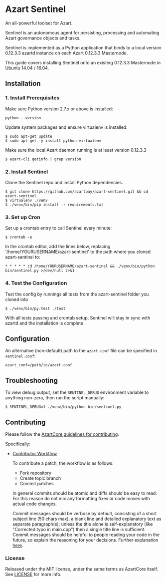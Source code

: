 # Azart Sentinel

An all-powerful toolset for Azart.

Sentinel is an autonomous agent for persisting, processing and automating Azart governance objects and tasks.

Sentinel is implemented as a Python application that binds to a local version 0.12.3.3 azartd instance on each Azart 0.12.3.3 Masternode.

This guide covers installing Sentinel onto an existing 0.12.3.3 Masternode in Ubuntu 14.04 / 16.04.

## Installation

### 1. Install Prerequisites

Make sure Python version 2.7.x or above is installed:

    python --version

Update system packages and ensure virtualenv is installed:

    $ sudo apt-get update
    $ sudo apt-get -y install python-virtualenv

Make sure the local Azart daemon running is at least version 0.12.3.3

    $ azart-cli getinfo | grep version

### 2. Install Sentinel

Clone the Sentinel repo and install Python dependencies.

    $ git clone https://github.com/azartpay/azart-sentinel.git && cd azart-sentinel
    $ virtualenv ./venv
    $ ./venv/bin/pip install -r requirements.txt

### 3. Set up Cron

Set up a crontab entry to call Sentinel every minute:

    $ crontab -e

In the crontab editor, add the lines below, replacing '/home/YOURUSERNAME/azart-sentinel' to the path where you cloned azart-sentinel to:

    * * * * * cd /home/YOURUSERNAME/azart-sentinel && ./venv/bin/python bin/sentinel.py >/dev/null 2>&1

### 4. Test the Configuration

Test the config by runnings all tests from the azart-sentinel folder you cloned into

    $ ./venv/bin/py.test ./test

With all tests passing and crontab setup, Sentinel will stay in sync with azartd and the installation is complete

## Configuration

An alternative (non-default) path to the `azart.conf` file can be specified in `sentinel.conf`:

    azart_conf=/path/to/azart.conf

## Troubleshooting

To view debug output, set the `SENTINEL_DEBUG` environment variable to anything non-zero, then run the script manually:

    $ SENTINEL_DEBUG=1 ./venv/bin/python bin/sentinel.py

## Contributing

Please follow the [AzartCore guidelines for contributing](https://github.com/azartpay/azart/blob/v0.12.1.x/CONTRIBUTING.md).

Specifically:

* [Contributor Workflow](https://github.com/azartpay/azart/blob/v0.12.1.x/CONTRIBUTING.md#contributor-workflow)

    To contribute a patch, the workflow is as follows:

    * Fork repository
    * Create topic branch
    * Commit patches

    In general commits should be atomic and diffs should be easy to read. For this reason do not mix any formatting fixes or code moves with actual code changes.

    Commit messages should be verbose by default, consisting of a short subject line (50 chars max), a blank line and detailed explanatory text as separate paragraph(s); unless the title alone is self-explanatory (like "Corrected typo in main.cpp") then a single title line is sufficient. Commit messages should be helpful to people reading your code in the future, so explain the reasoning for your decisions. Further explanation [here](http://chris.beams.io/posts/git-commit/).

### License

Released under the MIT license, under the same terms as AzartCore itself. See [LICENSE](LICENSE) for more info.
